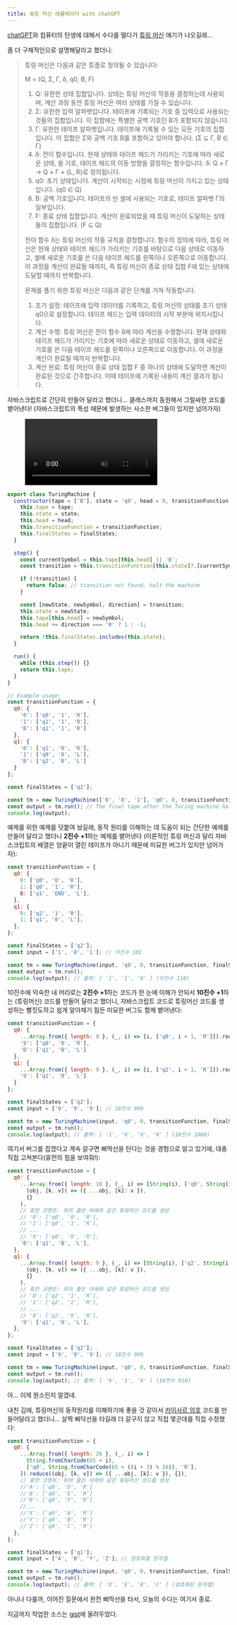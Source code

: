 ```yaml
---
title: 튜링 머신 에뮬레이터 with chatGPT
---
```


[chatGPT](https://chat.openai.com/)와 컴퓨터의 탄생에 대해서 수다를 떨다가 [튜링 머신](https://en.wikipedia.org/wiki/Turing_machine) 얘기가 나오길래...

좀 더 구체적인으로 설명해달라고 했더니:

> 튜링 머신은 다음과 같은 튜플로 정의될 수 있습니다:
> 
> M = (Q, Σ, Γ, δ, q0, B, F)
> 
> 1. Q: 유한한 상태 집합입니다. 상태는 튜링 머신의 작동을 결정하는데 사용되며, 계산 과정 동안 튜링 머신은 여러 상태를 가질 수 있습니다.
> 2. Σ: 유한한 입력 알파벳입니다. 테이프에 기록되는 기호 중 입력으로 사용되는 것들의 집합입니다. 이 집합에는 특별한 공백 기호인 B가 포함되지 않습니다.
> 3. Γ: 유한한 테이프 알파벳입니다. 테이프에 기록될 수 있는 모든 기호의 집합입니다. 이 집합은 Σ와 공백 기호 B를 포함하고 있어야 합니다. (Σ ⊆ Γ, B ∈ Γ)
> 4. δ: 전이 함수입니다. 현재 상태와 테이프 헤드가 가리키는 기호에 따라 새로운 상태, 쓸 기호, 테이프 헤드의 이동 방향을 결정하는 함수입니다. δ: Q × Γ → Q × Γ × {L, R}로 정의됩니다.
> 5. q0: 초기 상태입니다. 계산이 시작되는 시점에 튜링 머신이 가지고 있는 상태입니다. (q0 ∈ Q)
> 6. B: 공백 기호입니다. 테이프의 빈 셀에 사용되는 기호로, 테이프 알파벳 Γ의 일부입니다.
> 7. F: 종료 상태 집합입니다. 계산이 완료되었을 때 튜링 머신이 도달하는 상태들의 집합입니다. (F ⊆ Q)
> 
> 전이 함수 δ는 튜링 머신의 작동 규칙을 결정합니다. 함수의 정의에 따라, 튜링 머신은 현재 상태와 테이프 헤드가 가리키는 기호를 바탕으로 다음 상태로 이동하고, 셀에 새로운 기호를 쓴 다음 테이프 헤드를 왼쪽이나 오른쪽으로 이동합니다. 이 과정을 계산이 완료될 때까지, 즉 튜링 머신이 종료 상태 집합 F에 있는 상태에 도달할 때까지 반복합니다.
> 
> 문제를 풀기 위한 튜링 머신은 다음과 같은 단계를 거쳐 작동합니다.
> 
> 1. 초기 설정: 테이프에 입력 데이터를 기록하고, 튜링 머신의 상태를 초기 상태 q0으로 설정합니다. 테이프 헤드는 입력 데이터의 시작 부분에 위치시킵니다.
> 2. 계산 수행: 튜링 머신은 전이 함수 δ에 따라 계산을 수행합니다. 현재 상태와 테이프 헤드가 가리키는 기호에 따라 새로운 상태로 이동하고, 셀에 새로운 기호를 쓴 다음 테이프 헤드를 왼쪽이나 오른쪽으로 이동합니다. 이 과정을 계산이 완료될 때까지 반복합니다.
> 3. 계산 완료: 튜링 머신이 종료 상태 집합 F 중 하나의 상태에 도달하면 계산이 완료된 것으로 간주합니다. 이때 테이프에 기록된 내용이 계산 결과가 됩니다.

자바스크립트로 간단히 만들어 달라고 했더니...
클래스까지 동원해서 그럴싸한 코드를 뱉어낸다!
(자바스크립트의 특성 때문에 발생하는 사소한 버그들이 있지만 넘어가자)

<figure>
  <video src="/files/ghostintheshell-robot-typing.mp4" autoplay loop muted/>
</figure>

```js
export class TuringMachine {
  constructor(tape = ['B'], state = 'q0', head = 0, transitionFunction = {}, finalStates = []) {
    this.tape = tape;
    this.state = state;
    this.head = head;
    this.transitionFunction = transitionFunction;
    this.finalStates = finalStates;
  }

  step() {
    const currentSymbol = this.tape[this.head] || 'B';
    const transition = this.transitionFunction[this.state]?.[currentSymbol];

    if (!transition) {
      return false; // transition not found, halt the machine
    }

    const [newState, newSymbol, direction] = transition;
    this.state = newState;
    this.tape[this.head] = newSymbol;
    this.head += direction === 'R' ? 1 : -1;

    return !this.finalStates.includes(this.state);
  }

  run() {
    while (this.step()) {}
    return this.tape;
  }
}

// Example usage:
const transitionFunction = {
  q0: {
    '0': ['q0', '1', 'R'],
    '1': ['q1', '1', 'R'],
    'B': ['q1', '1', 'R']
  },
  q1: {
    '0': ['q1', '0', 'R'],
    '1': ['q0', '0', 'L'],
    'B': ['q2', 'B', 'L']
  }
};

const finalStates = ['q2'];

const tm = new TuringMachine(['0', '0', '1'], 'q0', 0, transitionFunction, finalStates);
const output = tm.run(); // The final tape after the Turing machine halts
console.log(output);
```

예제를 위한 예제를 덧붙여 놨길래, 동작 원리를 이해하는 데 도움이 되는 간단한 예제를 만들어 달라고 했더니 **2진수 +1**하는 예제를 뱉어낸다
(이론적인 튜링 머신과 달리 자바스크립트의 배열은 양끝이 열린 테이프가 아니기 때문에 미묘한 버그가 있지만 넘어가자):

```js
const transitionFunction = {
  q0: {
    0: ['q0', '0', 'R'],
    1: ['q0', '1', 'R'],
    B: ['q1', 'END', 'L'],
  },
  q1: {
    0: ['q2', '1', 'R'],
    1: ['q1', '0', 'L'],
  },
};

const finalStates = ['q2'];
const input = ['1', '0', '1']; // 이진수 101

const tm = new TuringMachine(input, 'q0', 0, transitionFunction, finalStates);
const output = tm.run();
console.log(output); // 출력: [ '1', '1', '0' ] (이진수 110)
```

10진수에 익숙한 내 머리로는 **2진수 +1**하는 코드가 한 눈에 이해가 안되서
**10진수 +1**하는 (튜링머신) 코드를 만들어 달라고 했더니,
자바스크립트 코드로 튜링머신 코드를 생성하는 뻘짓도하고 쉽게 알아채기 힘든 미묘한 버그도 함께 뱉어낸다:

```js
const transitionFunction = {
  q0: {
    ...Array.from({ length: 9 }, (_, i) => [i, ['q0', i + 1, 'R']]).reduce((obj, [k, v]) => ({ ...obj, [k]: v }), {}),
    '9': ['q0', '0', 'R'],
    'B': ['q1', 'B', 'L']
  },
  q1: {
    ...Array.from({ length: 9 }, (_, i) => [i, ['q2', i + 1, 'R']]).reduce((obj, [k, v]) => ({ ...obj, [k]: v }), {}),
    '9': ['q1', '0', 'L']
  }
};

const finalStates = ['q2'];
const input = ['9', '9', '9']; // 10진수 999

const tm = new TuringMachine(input, 'q0', 0, transitionFunction, finalStates);
const output = tm.run();
console.log(output); // 출력: [ '1', '0', '0', '0' ] (10진수 1000)
```

여기서 버그를 잡겠다고 계속 갈구면 삐딱선을 탄다는 것을 경험으로 알고 있기에,
대충 직접 고쳐본다(휴먼의 힘을 보여줘!):

```js
const transitionFunction = {
  q0: {
    ...Array.from({ length: 10 }, (_, i) => [String(i), ['q0', String(i), 'R']]).reduce(
      (obj, [k, v]) => ({ ...obj, [k]: v }),
      {}
    ),
    // 휴먼 코멘트: 위의 줄은 아래와 같은 튜링머신 코드를 생성
    // '0': ['q0', '0', 'R'],
    // '1': ['q0', '1', 'R'],
    // ...
    // '9': ['q0', '9', 'R'],
    'B': ['q1', 'B', 'L'],
  },
  q1: {
    ...Array.from({ length: 9 }, (_, i) => [String(i), ['q2', String(i + 1), 'R']]).reduce(
      (obj, [k, v]) => ({ ...obj, [k]: v }),
      {}
    ),
    // 휴먼 코멘트: 위의 줄은 아래와 같은 튜링머신 코드를 생성
    // '0': ['q2', '1', 'R'],
    // '1': ['q2', '2', 'R'],
    // ...
    // '8': ['q2', '9', 'R'],
    '9': ['q1', '0', 'L'],
  },
};

const finalStates = ['q2'];
const input = ['9', '0', '9']; // 10진수 909

const tm = new TuringMachine(input, 'q0', 0, transitionFunction, finalStates);
const output = tm.run();
console.log(output); // 출력: [ '9', '1', '0' ] (10진수 910)
```

아... 이제 뭔소린지 알겠네.

내친 김에, 튜링머신의 동작원리를 이해하기에 좋을 것 같아서
[카이사르 암호](https://en.wikipedia.org/wiki/Caesar_cipher) 코드를 만들어달라고 했더니...
살짝 삐닥선을 타길래 더 갈구지 않고 직접 몇군데를 직접 수정했다:

```js
const transitionFunction = {
  q0: {
    ...Array.from({ length: 26 }, (_, i) => [
      String.fromCharCode(65 + i),
      ['q0', String.fromCharCode(65 + ((i + 3) % 26)), 'R'],
    ]).reduce((obj, [k, v]) => ({ ...obj, [k]: v }), {}),
    // 휴먼 코멘트: 위의 줄은 아래와 같은 튜링머신 코드를 생성
    //'A': ['q0', 'D', 'R']
    //'B': ['q0', 'E', 'R']
    //'B': ['q0', 'F', 'R']
    //...
    //'X': ['q0', 'A', 'R']
    //'Y': ['q0', 'B', 'R']
    //'Z': ['q0', 'C', 'R']
  },
};

const finalStates = ['q1'];
const input = ['A', 'B', 'Y', 'Z']; // 암호화할 문자열

const tm = new TuringMachine(input, 'q0', 0, transitionFunction, finalStates);
const output = tm.run();
console.log(output); // 출력: [ 'D', 'E', 'B', 'C' ] (암호화된 문자열)
```

아니나 다를까, 이어진 질문에서 완전 삐딱선을 타서, 오늘의 수다는 여기서 종료.

지금까지 작업한 소스는 [gist](https://gist.github.com/iolo/b5c3fcdf286b5ded38911b855463006d)에 올려두었다.


